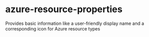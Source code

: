 # azure-resource-properties
Provides basic information like a user-friendly display name and a corresponding icon for Azure resource types
